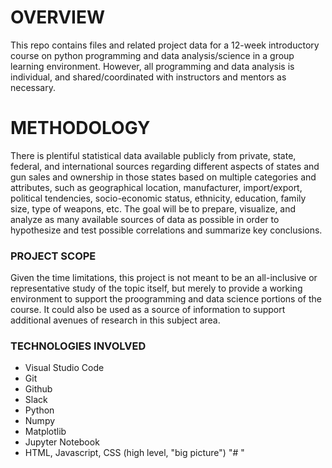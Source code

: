 # OVERVIEW
This repo contains files and related project data for a 12-week introductory course on python programming and data analysis/science in a group learning environment. However, all programming and data analysis is individual, and shared/coordinated with instructors and mentors as necessary.

# METHODOLOGY
There is plentiful statistical data available publicly from private, state, federal, and international sources regarding different aspects of states and gun sales and ownership in those states based on multiple categories and attributes, such as geographical location, manufacturer, import/export, political tendencies, socio-economic status, ethnicity, education, family size, type of weapons, etc. The goal will be to prepare, visualize, and analyze as many available sources of data as possible in order to hypothesize and test possible correlations and summarize key conclusions.

### PROJECT SCOPE
Given the time limitations, this project is not meant to be an all-inclusive or representative study of the topic itself, but merely to provide a working environment to support the proogramming and data science portions of the course. It could also be used as a source of information to support additional avenues of research in this subject area.

### TECHNOLOGIES INVOLVED
- Visual Studio Code
- Git
- Github
- Slack
- Python
- Numpy
- Matplotlib 
- Jupyter Notebook
- HTML, Javascript, CSS (high level, "big picture")
"#   " 
